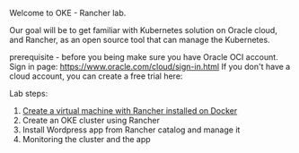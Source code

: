 Welcome to OKE - Rancher lab.

Our goal will be to get familiar with Kubernetes solution on Oracle cloud,
and Rancher, as an open source tool that can manage the Kubernetes. 


prerequisite - before you being make sure you have Oracle OCI account.
Sign in page: https://www.oracle.com/cloud/sign-in.html
If you don't have a cloud account, you can create a free trial here: 
<URL>


Lab steps: 

1. [Create a virtual machine with Rancher installed on Docker](../oke-labs/oke-rancher/vm.md) 
2. Create an OKE cluster using Rancher
3. Install Wordpress app from Rancher catalog and manage it
4. Monitoring the cluster and the app 

